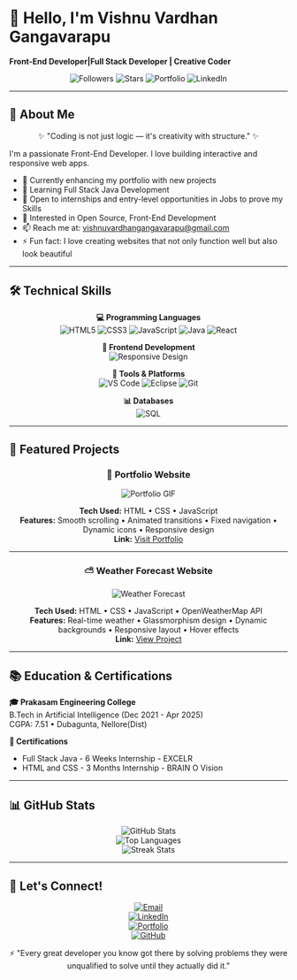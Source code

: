 # 👋 Hello, I'm Vishnu Vardhan Gangavarapu
**Front-End Developer|Full Stack Developer | Creative Coder**

<div align="center">

![Followers](https://img.shields.io/github/followers/vishnuvardhan-2004?label=Follow&style=for-the-badge&color=blue)
![Stars](https://img.shields.io/github/stars/vishnuvardhan-2004?style=for-the-badge&color=gold)
![Portfolio](https://img.shields.io/badge/Portfolio-Visit%20Now-green?style=for-the-badge)
![LinkedIn](https://img.shields.io/badge/LinkedIn-Connect%20With%20Me-blue?style=for-the-badge)

</div>

---

## 🎯 About Me
<div align="center">

✨ "Coding is not just logic — it's creativity with structure." ✨

</div>

I'm a passionate Front-End Developer. I love building interactive and responsive web apps.  

- 🔭 Currently enhancing my portfolio with new projects  
- 🌱 Learning Full Stack Java Development  
- 💼 Open to internships and entry-level opportunities in Jobs to prove my Skills 
- 💬 Interested in Open Source, Front-End Development
- 📫 Reach me at: [vishnuvardhangangavarapu@gmail.com](mailto:vishnuvardhangangavarapu@gmail.com)  
- ⚡ Fun fact: I love creating websites that not only function well but also look beautiful  

---

## 🛠 Technical Skills

<div align="center">

**💻 Programming Languages**  
![HTML5](https://img.shields.io/badge/HTML5-E34F26?style=for-the-badge&logo=html5&logoColor=white)
![CSS3](https://img.shields.io/badge/CSS3-1572B6?style=for-the-badge&logo=css3&logoColor=white)
![JavaScript](https://img.shields.io/badge/JavaScript-F7DF1E?style=for-the-badge&logo=javascript&logoColor=black)
![Java](https://img.shields.io/badge/Java-ED8B00?style=for-the-badge&logo=java&logoColor=white)
![React](https://img.shields.io/badge/React-61DAFB?style=for-the-badge&logo=react&logoColor=black)

**🎨 Frontend Development**  
![Responsive Design](https://img.shields.io/badge/Responsive_Design-Expert-green?style=for-the-badge)

**🔧 Tools & Platforms**  
![VS Code](https://img.shields.io/badge/VS_Code-007ACC?style=for-the-badge&logo=visual-studio-code&logoColor=white)
![Eclipse](https://img.shields.io/badge/Eclipse-2C2255?style=for-the-badge&logo=eclipse&logoColor=white)
![Git](https://img.shields.io/badge/Git-F05032?style=for-the-badge&logo=git&logoColor=white)

**📊 Databases**  
![SQL](https://img.shields.io/badge/SQL-4479A1?style=for-the-badge&logo=mysql&logoColor=white)

</div>

---

## 🚀 Featured Projects

<div align="center">

### 🌟 Portfolio Website
![Portfolio GIF](https://media.giphy.com/media/xT9IgzoKnwFNmISR8I/giphy.gif)

**Tech Used:** HTML • CSS • JavaScript  
**Features:** Smooth scrolling • Animated transitions • Fixed navigation • Dynamic icons • Responsive design  
**Link:** [Visit Portfolio](https://vishnuvardhan-2004.github.io/Portfolio/)

---

### ⛅ Weather Forecast Website
![Weather Forecast](https://raw.githubusercontent.com/alexkowsik/react-weather-app/master/src/images/screenshot.png)

**Tech Used:** HTML • CSS • JavaScript • OpenWeatherMap API  
**Features:** Real-time weather • Glassmorphism design • Dynamic backgrounds • Responsive layout • Hover effects  
**Link:** [View Project]([https://vishnuvardhan-2004.github.io/Portfolio/](https://vishnuvardhan-2004.github.io/Weather-Forecast/))

</div>

---

## 📚 Education & Certifications

**🎓 Prakasam Engineering College**  
B.Tech in Artificial Intelligence (Dec 2021 - Apr 2025)  
CGPA: 7.51 • Dubagunta, Nellore(Dist)

**📖 Certifications**  
- Full Stack Java - 6 Weeks Internship - EXCELR  
- HTML and CSS - 3 Months Internship - BRAIN O Vision

---

## 📊 GitHub Stats
<div align="center">

![GitHub Stats](https://github-readme-stats.vercel.app/api?username=vishnuvardhan-2004&show_icons=true&theme=radical&count_private=true)  
![Top Languages](https://github-readme-stats.vercel.app/api/top-langs/?username=vishnuvardhan-2004&layout=compact&theme=radical)  
![Streak Stats](https://github-readme-streak-stats.herokuapp.com/?user=vishnuvardhan-2004&theme=radical)

</div>

---

## 🌟 Let's Connect!
<div align="center">

[![Email](https://img.shields.io/badge/Email-vishnuvardhangangavarapu@gmail.com-red?style=for-the-badge&logo=gmail)](mailto:vishnuvardhangangavarapu@gmail.com)  
[![LinkedIn](https://img.shields.io/badge/LinkedIn-Vishnu%20Vardhan%20Gangavarapu-blue?style=for-the-badge&logo=linkedin)](https://www.linkedin.com/in/vishnu-vardhan-gangavarapu/)  
[![Portfolio](https://img.shields.io/badge/Portfolio-Visit%20My%20Website-green?style=for-the-badge)](https://vishnuvardhan-2004.github.io/Portfolio/)   
[![GitHub](https://img.shields.io/badge/GitHub-vishnuvardhan--2004-black?style=for-the-badge&logo=github)](https://github.com/vishnuvardhan-2004)

</div>

<div align="center">

⚡ "Every great developer you know got there by solving problems they were unqualified to solve until they actually did it."

</div>
